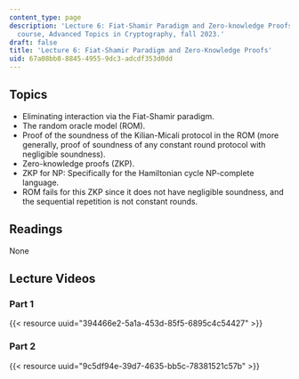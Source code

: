 ```yaml
---
content_type: page
description: 'Lecture 6: Fiat-Shamir Paradigm and Zero-knowledge Proofs in the MIT
  course, Advanced Topics in Cryptography, fall 2023.'
draft: false
title: 'Lecture 6: Fiat-Shamir Paradigm and Zero-Knowledge Proofs'
uid: 67a08bb8-8845-4955-9dc3-adcdf353d0dd
---
```

## Topics

- Eliminating interaction via the Fiat-Shamir paradigm.
- The random oracle model (ROM).
- Proof of the soundness of the Kilian-Micali protocol in the ROM (more generally, proof of soundness of any constant round protocol with negligible soundness).
- Zero-knowledge proofs (ZKP).
- ZKP for NP: Specifically for the Hamiltonian cycle NP-complete language. 
- ROM fails for this ZKP since it does not have negligible soundness, and the sequential repetition is not constant rounds.

## Readings

None

## Lecture Videos

### Part 1

{{< resource uuid="394466e2-5a1a-453d-85f5-6895c4c54427" >}}

### Part 2

{{< resource uuid="9c5df94e-39d7-4635-bb5c-78381521c57b" >}}